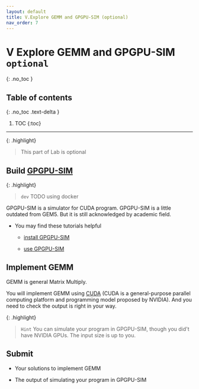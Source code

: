 ```yaml
---
layout: default
title: V.Explore GEMM and GPGPU-SIM (optional)
nav_order: 7
---
```


# V Explore GEMM and GPGPU-SIM `optional`
{: .no_toc }

## Table of contents
{: .no_toc .text-delta }

1. TOC
{:toc}
---

{: .highlight}
> This part of Lab is optional

## Build [GPGPU-SIM](http://www.gpgpu-sim.org/)

{: .highlight}
> `dev` TODO using docker

GPGPU-SIM is a simulator for CUDA program. GPGPU-SIM is a little outdated from GEM5. But it is still acknowledged by academic field.

- You may find these tutorials helpful
  
  - [install GPGPU-SIM](https://github.com/wu-kan/wu-kan.github.io/blob/a94869ef1f1f6bf5daf9535cacbfc69912c2322b/_posts/2022-01-27-%E6%A8%A1%E6%8B%9F%E5%99%A8%20GPGPU-Sim%20%E7%9A%84%E4%BD%BF%E7%94%A8%E4%BB%8B%E7%BB%8D.md)
  
  - [use GPGPU-SIM](https://blog.csdn.net/gtyinstinct/article/details/126075885)

## Implement GEMM

GEMM is general Matrix Multiply.

You will implement GEMM using [CUDA](https://docs.nvidia.com/cuda/cuda-c-programming-guide/index.html) (CUDA is a general-purpose parallel computing platform and programming model proposed by NVIDIA). And you need to check the output is right in your way.

{: .highlight}
> `Hint` You can simulate your program in GPGPU-SIM, though you did't have NVIDIA GPUs. The input size is up to you.

## Submit

- Your solutions to implement GEMM

- The output of simulating your program in GPGPU-SIM
